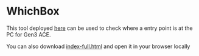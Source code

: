 # WhichBox

This tool deployed [here](https://adrichu00.github.io/WhichBox/) can be used to check where a entry point is at the PC for Gen3 ACE.

You can also download [index-full.html](https://github.com/Adrichu00/WhichBox/blob/main/local_version/index-full.html) and open it in your browser locally
